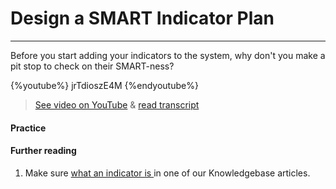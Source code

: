 # Design a SMART Indicator Plan

---

Before you start adding your indicators to the system, why don't you make a pit stop to check on their SMART-ness?

{%youtube%} jrTdioszE4M {%endyoutube%}  
> [See video on YouTube](https://www.youtube.com/embed/jrTdioszE4M?rel=0) & [read transcript](https://docs.google.com/document/d/1DCaeMviBwSO5hGSfeh6Y9McPI6D1dzxJyDs5kKa4wug/edit#heading=h.mw446r19vp2w)

#### Practice

#### Further reading

1. Make sure [what an indicator is ](https://help.toladata.com/8-indicators/what-is-an-indicator.html) in one of our Knowledgebase articles.



